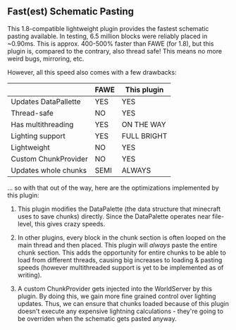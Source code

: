 ## Fast(est) Schematic Pasting
This 1.8-compatible lightweight plugin provides the fastest schematic pasting available. In testing, 6.5 million blocks were reliably placed in ~0.90ms. This is approx. 400-500% faster than FAWE (for 1.8), but this plugin is, compared to the contrary, also thread safe! This means no more weird bugs, mirroring, etc.

However, all this speed also comes with a few drawbacks:

|						| FAWE		| This plugin	|
| --------------------- | --------- | ------------- |
| Updates DataPallette	| YES		| YES			|
| Thread-safe			| NO		| YES			|
| Has multithreading	| YES		| ON THE WAY	|
| Lighting support		| YES		| FULL BRIGHT	|
| Lightweight			| NO		| YES			|
| Custom ChunkProvider	| NO		| YES			|
| Updates whole chunks	| SEMI		| ALWAYS		|

... so with that out of the way, here are the optimizations implemented by this plugin:  
1. This plugin modifies the DataPalette (the data structure that minecraft uses to save chunks) directly. Since the DataPalette operates near file-level, this gives crazy speeds.

2. In other plugins, every block in the chunk section is often looped on the main thread and then placed. This plugin will *always* paste the entire chunk section. This adds the opportunity for entire chunks to be able to load from different threads, causing big increases to loading & pasting speeds (however multithreaded support is yet to be implemented as of writing).

3. A custom ChunkProvider gets injected into the WorldServer by this plugin. By doing this, we gain more fine grained control over lighting updates. Thus, we can ensure that chunks loaded because of this plugin doesn't execute any expensive lightning calculations - they're going to be overriden when the schematic gets pasted anyway.
